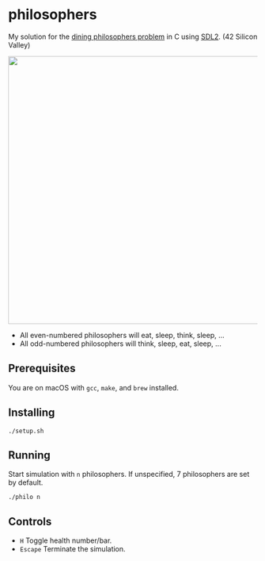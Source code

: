 # philosophers
My solution for the [dining philosophers problem](https://en.wikipedia.org/wiki/Dining_philosophers_problem) in C using [SDL2](https://www.libsdl.org/download-2.0.php). (42 Silicon Valley)

<p float="left">
  <img src="https://github.com/ashih42/philo/blob/master/Screenshots/philo.png" width="540" />
</p>

* All even-numbered philosophers will eat, sleep, think, sleep, ...
* All odd-numbered philosophers will think, sleep, eat, sleep, ...

## Prerequisites

You are on macOS with `gcc`, `make`, and `brew` installed.

## Installing

```
./setup.sh
```

## Running

Start simulation with `n` philosophers.  If unspecified, 7 philosophers are set by default.

```
./philo n
```

## Controls

* `H` Toggle health number/bar.
* `Escape` Terminate the simulation.
